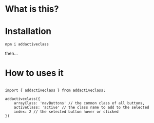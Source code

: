 # What is this?


# Installation

`npm i addactiveclass`

then...

# How to uses it

```

import { addactiveclass } from addactiveclass;

addactiveclass({
    arrayClass: 'navButtons' // the common class of all buttons,
    activeClass: 'active' // the class name to add to the selected
    index: 2 // the selected button hover or clicked
})
```
